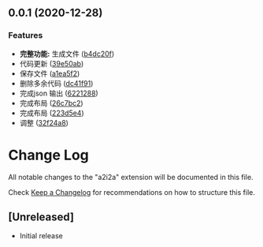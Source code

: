 ## 0.0.1 (2020-12-28)


### Features

* **完整功能:** 生成文件 ([b4dc20f](https://gitee.com/fyang0728/fast-api/commits/b4dc20f47d9d31fb07d3059cc6b95726a3ff022b))
* 代码更新 ([39e50ab](https://gitee.com/fyang0728/fast-api/commits/39e50ab1a03aabe43874b3944a651eccbefbe36e))
* 保存文件 ([a1ea5f2](https://gitee.com/fyang0728/fast-api/commits/a1ea5f2331415e211fae4baa9aa8a37c7b201d79))
* 删除多余代码 ([dc41f91](https://gitee.com/fyang0728/fast-api/commits/dc41f9195ff4d9b447b0803e1ac7e9f79c356faa))
* 完成json 输出 ([6221288](https://gitee.com/fyang0728/fast-api/commits/62212880a27a522e2f441288832a6ee74c5ab6b9))
* 完成布局 ([26c7bc2](https://gitee.com/fyang0728/fast-api/commits/26c7bc2bcb06cd24a726f36ed9a80d5818277049))
* 完成布局 ([223d5e4](https://gitee.com/fyang0728/fast-api/commits/223d5e407b4ee6db2a3edbe11bc357db6edf6b23))
* 调整 ([32f24a8](https://gitee.com/fyang0728/fast-api/commits/32f24a8dc2a306f505b9f9eac3fb545ed89dffd4))



# Change Log

All notable changes to the "a2i2a" extension will be documented in this file.

Check [Keep a Changelog](http://keepachangelog.com/) for recommendations on how to structure this file.

## [Unreleased]

- Initial release